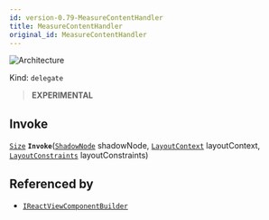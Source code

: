 ```yaml
---
id: version-0.79-MeasureContentHandler
title: MeasureContentHandler
original_id: MeasureContentHandler
---
```


![Architecture](https://img.shields.io/badge/architecture-new_only-blue)

Kind: `delegate`

> **EXPERIMENTAL**

## Invoke
[`Size`](https://docs.microsoft.com/uwp/api/Windows.Foundation.Size) **`Invoke`**([`ShadowNode`](ShadowNode) shadowNode, [`LayoutContext`](LayoutContext) layoutContext, [`LayoutConstraints`](LayoutConstraints) layoutConstraints)

## Referenced by
- [`IReactViewComponentBuilder`](IReactViewComponentBuilder)
